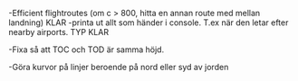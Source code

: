 -Efficient flightroutes (om c > 800, hitta en annan route med mellan
landning) KLAR
-printa ut allt som händer i console. T.ex när den letar efter nearby airports. TYP KLAR


-Fixa så att TOC och TOD är samma höjd.

-Göra kurvor på linjer beroende på nord eller syd av jorden
